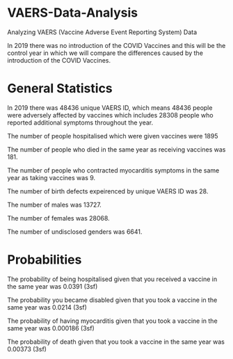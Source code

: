# VAERS-Data-Analysis
Analyzing VAERS (Vaccine Adverse Event Reporting System) Data

In 2019 there was no introduction of the COVID Vaccines and this will be the control year in which we will compare the differences caused by the introduction of the COVID Vaccines. 

# General Statistics 

In 2019 there was 48436 unique VAERS ID, which means 48436 people were adversely affected by vaccines which includes 28308 people who reported additional symptoms throughout the year. 

The number of people hospitalised which were given vaccines were 1895 

The number of people who died in the same year as receiving vaccines was 181.

The number of people who contracted myocarditis symptoms in the same year as taking vaccines was 9.

The number of birth defects expeirenced by unique VAERS ID was 28.

The number of males was 13727.

The number of females was 28068.

The number of undisclosed genders was 6641.

# Probabilities 

The probability of being hospitalised given that you received a vaccine in the same year was 0.0391 (3sf)

The probability you became disabled given that you took a vaccine in the same year was 0.0214 (3sf)

The probability of having myocarditis given that you took a vaccine in the same year was 0.000186 (3sf)

The probability of death given that you took a vaccine in the same year was 0.00373 (3sf)
